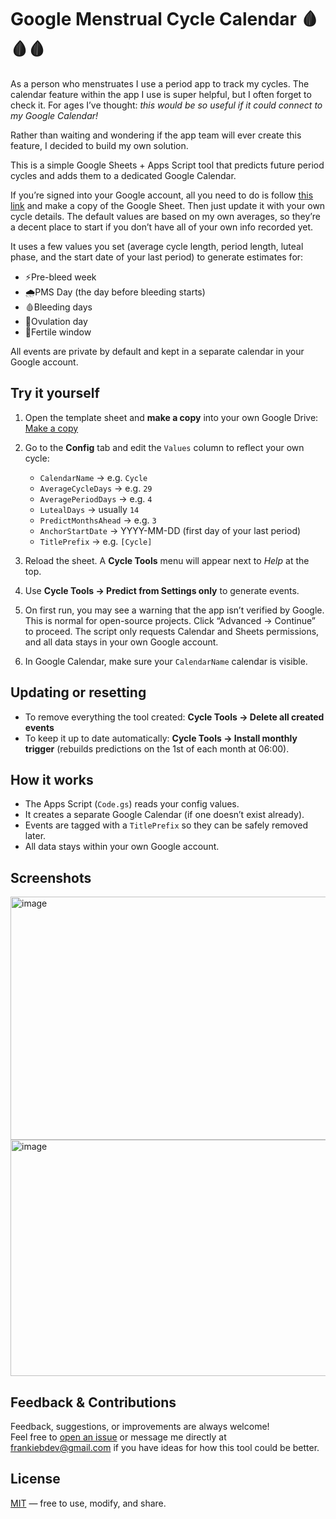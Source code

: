 # Google Menstrual Cycle Calendar 🩸🩸🩸

As a person who menstruates I use a period app to track my cycles. The calendar feature within the app I use is super helpful, but I often forget to check it. 
For ages I’ve thought: *this would be so useful if it could connect to my Google Calendar!*  

Rather than waiting and wondering if the app team will ever create this feature, I decided to build my own solution.  

This is a simple Google Sheets + Apps Script tool that predicts future period cycles and adds them to a dedicated Google Calendar.  

If you’re signed into your Google account, all you need to do is follow [this link](https://docs.google.com/spreadsheets/d/1sMwt2y2igP2e0NYHU-s9dJUS8yLKXtOY2z23H_wxuYU/edit?gid=692630870#gid=692630870?copy) and make a copy of the Google Sheet. 
Then just update it with your own cycle details. The default values are based on my own averages, so they’re a decent place to start if you don’t have all of your own info recorded yet.  

It uses a few values you set (average cycle length, period length, luteal phase, and the start date of your last period) to generate estimates for:  
- ⚡️Pre-bleed week  
- 🌧PMS Day (the day before bleeding starts)  
- 🩸Bleeding days  
- 🥚Ovulation day  
- 🌸Fertile window  

All events are private by default and kept in a separate calendar in your Google account.


## Try it yourself

1. Open the template sheet and **make a copy** into your own Google Drive:  
 [Make a copy](https://docs.google.com/spreadsheets/d/1sMwt2y2igP2e0NYHU-s9dJUS8yLKXtOY2z23H_wxuYU/edit?gid=692630870#gid=692630870?copy) 

2. Go to the **Config** tab and edit the `Values` column to reflect your own cycle:
   - `CalendarName` → e.g. `Cycle`
   - `AverageCycleDays` → e.g. `29`
   - `AveragePeriodDays` → e.g. `4`
   - `LutealDays` → usually `14`
   - `PredictMonthsAhead` → e.g. `3`
   - `AnchorStartDate` → YYYY-MM-DD (first day of your last period)
   - `TitlePrefix` → e.g. `[Cycle]`

3. Reload the sheet. A **Cycle Tools** menu will appear next to *Help* at the top.

4. Use **Cycle Tools → Predict from Settings only** to generate events.

5. On first run, you may see a warning that the app isn’t verified by Google. This is normal for open-source projects. 
Click “Advanced → Continue” to proceed. 
The script only requests Calendar and Sheets permissions, and all data stays in your own Google account. 

6. In Google Calendar, make sure your `CalendarName` calendar is visible.


## Updating or resetting
- To remove everything the tool created: **Cycle Tools → Delete all created events**  
- To keep it up to date automatically: **Cycle Tools → Install monthly trigger** (rebuilds predictions on the 1st of each month at 06:00).  


## How it works
- The Apps Script (`Code.gs`) reads your config values.  
- It creates a separate Google Calendar (if one doesn’t exist already).  
- Events are tagged with a `TitlePrefix` so they can be safely removed later.  
- All data stays within your own Google account.  


## Screenshots
<img width="1747" height="389" alt="image" src="https://github.com/user-attachments/assets/bbd0cf78-65af-4192-b245-ac91d8edf5e4" />

<img width="1756" height="378" alt="image" src="https://github.com/user-attachments/assets/efc4b371-3bc1-4a48-acb4-100e46f472e7" />

## Feedback & Contributions
Feedback, suggestions, or improvements are always welcome!  
Feel free to [open an issue](../../issues) or message me directly at frankiebdev@gmail.com if you have ideas for how this tool could be better.

## License
[MIT](LICENSE) — free to use, modify, and share.
